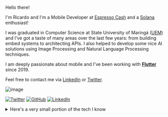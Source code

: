Hello there!

I'm Ricardo and I'm a Mobile Developer at [Espresso Cash] and a [Solana] enthusiast!

I was graduated in Computer Science at State University of Maringá ([UEM]) and I've got a taste of many areas over the last few years: from building embed systems to architecting APIs. I also helped to develop some nice AI solutions using Image Processing and Natural Language Processing techniques.

I am deeply passionate about mobile and I've been working with **[Flutter]** since 2019.

Feel free to contact me via [LinkedIn] or [Twitter].
<!-- Also, you can take a look at my portfolio at https://rhbrunetto.dev -->

![image](https://github-readme-stats-git-masterrstaa-rickstaa.vercel.app/api?username=rhbrunetto&theme=github_dark)

[![Twitter](https://img.shields.io/twitter/follow/rhbrunetto?label=Twitter&style=social)](https://twitter.com/rhbrunetto)
[![GitHub](https://img.shields.io/github/followers/rhbrunetto?label=GitHub&style=social)](https://github.com/rhbrunetto/)
[![LinkedIn](https://img.shields.io/static/v1?logo=linkedin&message=LinkedIn&color=0077B5&label=)](https://www.linkedin.com/in/rhbrunetto/)

<details><summary>Here's a very small portion of the tech I know</summary>  

![image](https://img.shields.io/badge/C-00599C?style=for-the-badge&logo=c&logoColor=white)
![image](https://img.shields.io/badge/Dart-0175C2?style=for-the-badge&logo=dart&logoColor=white)
![image](https://img.shields.io/badge/Python-FFD43B?style=for-the-badge&logo=python&logoColor=blue)
![image](https://img.shields.io/badge/Rust-000000?style=for-the-badge&logo=rust&logoColor=white)
![image](https://img.shields.io/badge/JavaScript-323330?style=for-the-badge&logo=javascript&logoColor=F7DF1E)
![image](https://img.shields.io/badge/TypeScript-007ACC?style=for-the-badge&logo=typescript&logoColor=white)
![image](https://img.shields.io/badge/Kotlin-0095D5?&style=for-the-badge&logo=kotlin&logoColor=white)
![image](https://img.shields.io/badge/Java-ED8B00?style=for-the-badge&logo=java&logoColor=white)
![image](https://img.shields.io/badge/OpenCV-27338e?style=for-the-badge&logo=OpenCV&logoColor=white)

![image](https://img.shields.io/badge/Flutter-02569B?style=for-the-badge&logo=flutter&logoColor=white)
![image](https://img.shields.io/badge/React_Native-20232A?style=for-the-badge&logo=react&logoColor=61DAFB)
![image](https://img.shields.io/badge/Android-3DDC84?style=for-the-badge&logo=android&logoColor=white)
![image](https://img.shields.io/badge/React-20232A?style=for-the-badge&logo=react&logoColor=61DAFB)
![image](https://img.shields.io/badge/Node.js-339933?style=for-the-badge&logo=nodedotjs&logoColor=white)
![image](https://img.shields.io/badge/firebase-ffca28?style=for-the-badge&logo=firebase&logoColor=black)

![image](https://img.shields.io/badge/Docker-2CA5E0?style=for-the-badge&logo=docker&logoColor=white)
![image](https://img.shields.io/badge/Arduino-00979D?style=for-the-badge&logo=Arduino&logoColor=white)
![image](https://img.shields.io/badge/Raspberry%20Pi-A22846?style=for-the-badge&logo=Raspberry%20Pi&logoColor=white)
![image](https://img.shields.io/badge/Linux-FCC624?style=for-the-badge&logo=linux&logoColor=black)

![image](https://img.shields.io/badge/rabbitmq-%23FF6600.svg?&style=for-the-badge&logo=rabbitmq&logoColor=white)
![image](https://img.shields.io/badge/MongoDB-4EA94B?style=for-the-badge&logo=mongodb&logoColor=white)
![image](https://img.shields.io/badge/MySQL-005C84?style=for-the-badge&logo=mysql&logoColor=white)

</details>


[UEM]: http://www.uem.br
[Espresso Cash]: https://www.espressocash.com
[Solana]: https://solana.com
[Flutter]: https://flutter.dev
[LinkedIn]: https://www.linkedin.com/in/rhbrunetto/
[Twitter]: https://twitter.com/rhbrunetto
